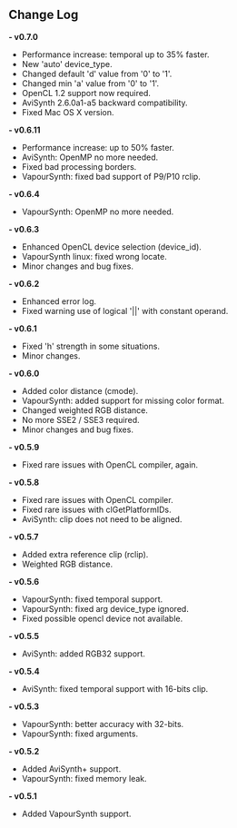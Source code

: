 ## Change Log ##
**- v0.7.0**
  - Performance increase: temporal up to 35% faster.
  - New 'auto' device_type.
  - Changed default 'd' value from '0' to '1'.
  - Changed min 'a' value from '0' to '1'.
  - OpenCL 1.2 support now required.
  - AviSynth 2.6.0a1-a5 backward compatibility.
  - Fixed Mac OS X version.
  
**- v0.6.11**
  - Performance increase: up to 50% faster.
  - AviSynth: OpenMP no more needed.
  - Fixed bad processing borders.
  - VapourSynth: fixed bad support of P9/P10 rclip.

**- v0.6.4**
  - VapourSynth: OpenMP no more needed.

**- v0.6.3**
  - Enhanced OpenCL device selection (device_id).
  - VapourSynth linux: fixed wrong locate.
  - Minor changes and bug fixes.

**- v0.6.2**
  - Enhanced error log.
  - Fixed warning use of logical '||' with constant operand.

**- v0.6.1**
  - Fixed 'h' strength in some situations.
  - Minor changes.

**- v0.6.0**
  - Added color distance (cmode).
  - VapourSynth: added support for missing color format.
  - Changed weighted RGB distance.
  - No more SSE2 / SSE3 required. 
  - Minor changes and bug fixes.
  
**- v0.5.9**
  - Fixed rare issues with OpenCL compiler, again. 

**- v0.5.8**
  - Fixed rare issues with OpenCL compiler.
  - Fixed rare issues with clGetPlatformIDs.
  - AviSynth: clip does not need to be aligned.

**- v0.5.7**
  - Added extra reference clip (rclip).
  - Weighted RGB distance.

**- v0.5.6**
  - VapourSynth: fixed temporal support.
  - VapourSynth: fixed arg device_type ignored.
  - Fixed possible opencl device not available. 

**- v0.5.5**
  - AviSynth: added RGB32 support.

**- v0.5.4**
  - AviSynth: fixed temporal support with 16-bits clip.  

**- v0.5.3**
  - VapourSynth: better accuracy with 32-bits.
  - VapourSynth: fixed arguments.

**- v0.5.2**
  - Added AviSynth+ support.
  - VapourSynth: fixed memory leak.

**- v0.5.1**
  - Added VapourSynth support.
